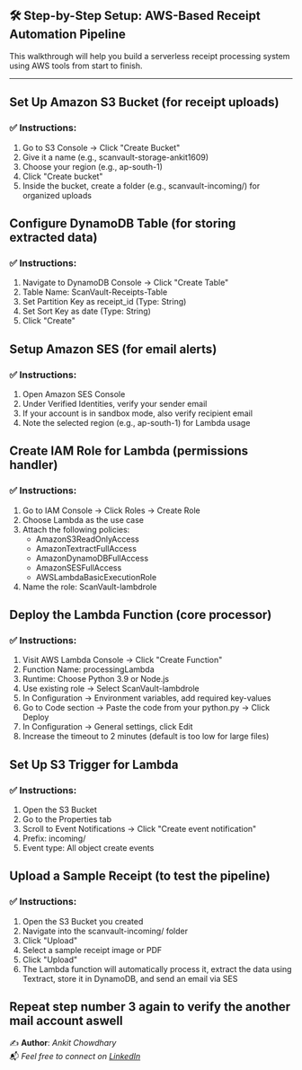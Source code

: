 ## 🛠️ Step-by-Step Setup: AWS-Based Receipt Automation Pipeline

This walkthrough will help you build a serverless receipt processing system using AWS tools from start to finish.

---

## Set Up Amazon S3 Bucket (for receipt uploads)

### ✅ Instructions:

1.	Go to S3 Console → Click "Create Bucket"
2.	Give it a name (e.g., scanvault-storage-ankit1609)
3.	Choose your region (e.g., ap-south-1)
4.	Click "Create bucket"
5.	Inside the bucket, create a folder (e.g., scanvault-incoming/) for organized uploads

## Configure DynamoDB Table (for storing extracted data)

### ✅ Instructions:

1.	Navigate to DynamoDB Console → Click "Create Table"
2.	Table Name: ScanVault-Receipts-Table
3.	Set Partition Key as receipt_id (Type: String)
4.	Set Sort Key as date (Type: String) 
5.	Click "Create"

## Setup Amazon SES (for email alerts)

### ✅ Instructions:

1.	Open Amazon SES Console
2.	Under Verified Identities, verify your sender email
3.	If your account is in sandbox mode, also verify recipient email
4.	Note the selected region (e.g., ap-south-1) for Lambda usage

## Create IAM Role for Lambda (permissions handler)

### ✅ Instructions:

1.	Go to IAM Console → Click Roles → Create Role
2.	Choose Lambda as the use case
3.	Attach the following policies:
    *	AmazonS3ReadOnlyAccess
    *	AmazonTextractFullAccess
    *	AmazonDynamoDBFullAccess
    *	AmazonSESFullAccess
    *	AWSLambdaBasicExecutionRole
4.	Name the role: ScanVault-lambdrole

## Deploy the Lambda Function (core processor)

### ✅ Instructions:

1.	Visit AWS Lambda Console → Click "Create Function"
2.	Function Name: processingLambda
3.	Runtime: Choose Python 3.9 or Node.js
4.	Use existing role → Select ScanVault-lambdrole
5.	In Configuration → Environment variables, add required key-values
6.	Go to Code section → Paste the code from your python.py → Click Deploy
7.	In Configuration → General settings, click Edit
8.	Increase the timeout to 2 minutes (default is too low for large files)

## Set Up S3 Trigger for Lambda

### ✅ Instructions:

1.	Open the S3 Bucket
2.	Go to the Properties tab
3.	Scroll to Event Notifications → Click "Create event notification"
4.	Prefix: incoming/
5.	Event type: All object create events

## Upload a Sample Receipt (to test the pipeline)

### ✅ Instructions:

1.	Open the S3 Bucket you created
2.	Navigate into the scanvault-incoming/ folder
3.	Click "Upload"
4.	Select a sample receipt image or PDF
5.	Click "Upload"
6.	The Lambda function will automatically process it, extract the data using Textract, store it in DynamoDB, and send an email via SES

## Repeat step number 3 again to verify the another mail account aswell

✍️ **Author**: *Ankit Chowdhary*  
📬 *Feel free to connect on [LinkedIn](https://www.linkedin.com/in/ankit-chowdhary-1609ac/)*  




